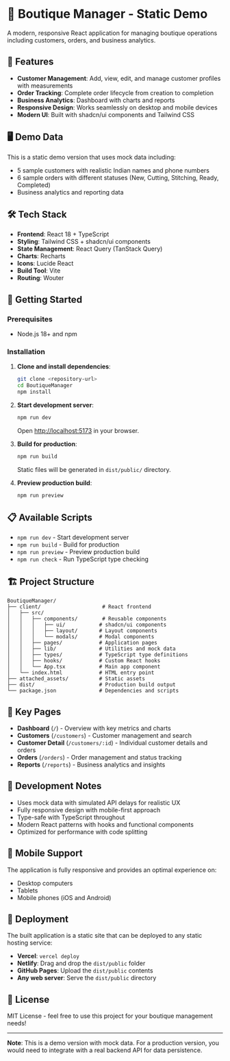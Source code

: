 # 👗 Boutique Manager - Static Demo

A modern, responsive React application for managing boutique operations including customers, orders, and business analytics.

## 🚀 Features

- **Customer Management**: Add, view, edit, and manage customer profiles with measurements
- **Order Tracking**: Complete order lifecycle from creation to completion
- **Business Analytics**: Dashboard with charts and reports  
- **Responsive Design**: Works seamlessly on desktop and mobile devices
- **Modern UI**: Built with shadcn/ui components and Tailwind CSS

## 🖥️ Demo Data

This is a static demo version that uses mock data including:
- 5 sample customers with realistic Indian names and phone numbers
- 6 sample orders with different statuses (New, Cutting, Stitching, Ready, Completed)
- Business analytics and reporting data

## 🛠️ Tech Stack

- **Frontend**: React 18 + TypeScript
- **Styling**: Tailwind CSS + shadcn/ui components
- **State Management**: React Query (TanStack Query)
- **Charts**: Recharts
- **Icons**: Lucide React
- **Build Tool**: Vite
- **Routing**: Wouter

## 🚀 Getting Started

### Prerequisites
- Node.js 18+ and npm

### Installation

1. **Clone and install dependencies**:
   ```bash
   git clone <repository-url>
   cd BoutiqueManager
   npm install
   ```

2. **Start development server**:
   ```bash
   npm run dev
   ```
   Open [http://localhost:5173](http://localhost:5173) in your browser.

3. **Build for production**:
   ```bash
   npm run build
   ```
   Static files will be generated in `dist/public/` directory.

4. **Preview production build**:
   ```bash
   npm run preview
   ```

## 📋 Available Scripts

- `npm run dev` - Start development server
- `npm run build` - Build for production
- `npm run preview` - Preview production build
- `npm run check` - Run TypeScript type checking

## 🏗️ Project Structure

```
BoutiqueManager/
├── client/                    # React frontend
│   ├── src/
│   │   ├── components/        # Reusable components
│   │   │   ├── ui/           # shadcn/ui components
│   │   │   ├── layout/       # Layout components
│   │   │   └── modals/       # Modal components
│   │   ├── pages/            # Application pages
│   │   ├── lib/              # Utilities and mock data
│   │   ├── types/            # TypeScript type definitions
│   │   ├── hooks/            # Custom React hooks
│   │   └── App.tsx           # Main app component
│   └── index.html            # HTML entry point
├── attached_assets/          # Static assets
├── dist/                     # Production build output
└── package.json              # Dependencies and scripts
```

## 🎨 Key Pages

- **Dashboard** (`/`) - Overview with key metrics and charts
- **Customers** (`/customers`) - Customer management and search
- **Customer Detail** (`/customers/:id`) - Individual customer details and orders
- **Orders** (`/orders`) - Order management and status tracking  
- **Reports** (`/reports`) - Business analytics and insights

## 🔧 Development Notes

- Uses mock data with simulated API delays for realistic UX
- Fully responsive design with mobile-first approach
- Type-safe with TypeScript throughout
- Modern React patterns with hooks and functional components
- Optimized for performance with code splitting

## 📱 Mobile Support

The application is fully responsive and provides an optimal experience on:
- Desktop computers
- Tablets
- Mobile phones (iOS and Android)

## 🚀 Deployment

The built application is a static site that can be deployed to any static hosting service:

- **Vercel**: `vercel deploy`
- **Netlify**: Drag and drop the `dist/public` folder
- **GitHub Pages**: Upload the `dist/public` contents
- **Any web server**: Serve the `dist/public` directory

## 📄 License

MIT License - feel free to use this project for your boutique management needs!

---

**Note**: This is a demo version with mock data. For a production version, you would need to integrate with a real backend API for data persistence.